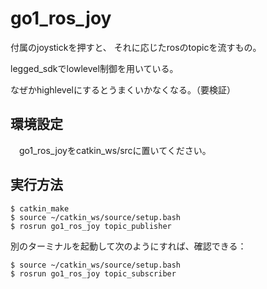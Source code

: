 # go1_ros_joy

 付属のjoystickを押すと、 それに応じたrosのtopicを流すもの。
 
 legged_sdkでlowlevel制御を用いている。
 
 なぜかhighlevelにするとうまくいかなくなる。（要検証）

## 環境設定

　go1_ros_joyをcatkin_ws/srcに置いてください。

## 実行方法
 ```
 $ catkin_make
 $ source ~/catkin_ws/source/setup.bash
 $ rosrun go1_ros_joy topic_publisher
 ```
 別のターミナルを起動して次のようにすれば、確認できる：
 ```
 $ source ~/catkin_ws/source/setup.bash
 $ rosrun go1_ros_joy topic_subscriber
 ```


